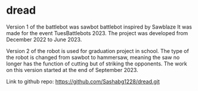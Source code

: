 # dread
Version 1 of the battlebot was sawbot battlebot inspired by Sawblaze
It was made for the event TuesBattlebots 2023.
The project was developed from December 2022 to June 2023.

Version 2 of the robot is used for graduation project in school.
The type of the robot is changed from sawbot to hammersaw, meaning the saw no longer has the function of cutting but of striking the opponents. The work on this version started at the end of September 2023.

Link to github repo:
https://github.com/Sashabg1228/dread.git